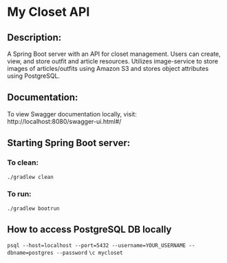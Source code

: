 # My Closet API

## Description:
A Spring Boot server with an API for closet management. Users can create, view, and store outfit and article resources. Utilizes image-service to store images of articles/outfits using Amazon S3 and stores object attributes using PostgreSQL.

## Documentation:
To view Swagger documentation locally, visit: http://localhost:8080/swagger-ui.html#/


## Starting Spring Boot server:
### To clean:
`./gradlew clean`

### To run:
`./gradlew bootrun`

## How to access PostgreSQL DB locally
`psql --host=localhost --port=5432 --username=YOUR_USERNAME --dbname=postgres --password`
`\c mycloset`
